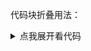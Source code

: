 代码块折叠用法：

<details>
  <summary>点我展开看代码</summary>
  <pre>
    <code>
    </code>
  </pre>
</details>

